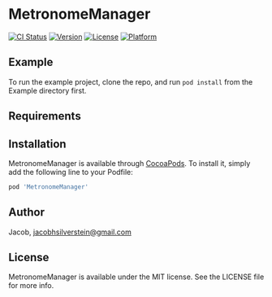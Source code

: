 # MetronomeManager

[![CI Status](https://img.shields.io/travis/Jacob/MetronomeManager.svg?style=flat)](https://travis-ci.org/Jacob/MetronomeManager)
[![Version](https://img.shields.io/cocoapods/v/MetronomeManager.svg?style=flat)](https://cocoapods.org/pods/MetronomeManager)
[![License](https://img.shields.io/cocoapods/l/MetronomeManager.svg?style=flat)](https://cocoapods.org/pods/MetronomeManager)
[![Platform](https://img.shields.io/cocoapods/p/MetronomeManager.svg?style=flat)](https://cocoapods.org/pods/MetronomeManager)

## Example

To run the example project, clone the repo, and run `pod install` from the Example directory first.

## Requirements

## Installation

MetronomeManager is available through [CocoaPods](https://cocoapods.org). To install
it, simply add the following line to your Podfile:

```ruby
pod 'MetronomeManager'
```

## Author

Jacob, jacobhsilverstein@gmail.com

## License

MetronomeManager is available under the MIT license. See the LICENSE file for more info.
